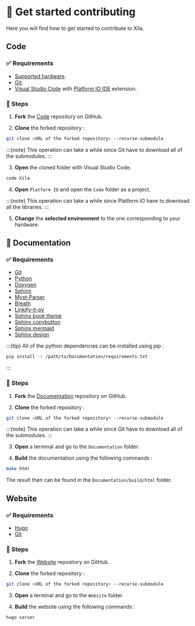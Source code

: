 # 🔬 Get started contributing

Here you will find how to get started to contribute to Xila.

## Code

### ✅ Requirements

- [Supported hardware](../../Hardware%20reference/Supported%20hardware.md).
- [Git](https://git-scm.com/downloads).
- [Visual Studio Code](https://code.visualstudio.com/) with [Platform IO IDE](https://platformio.org/install/ide?install=vscode) extension.

### 📖 Steps

1. **Fork** the [Code](https://github.com/Xila-Project/Code) repository on GitHub.

2. **Clone** the forked repository :
```bash
git clone <URL of the forked repository> --recurse-submodule
```
:::{note}
This operation can take a while since Git have to download all of the submodules.
:::

3. **Open** the cloned folder with Visual Studio Code.
```bash
code Xila
```

4. **Open** `Platform IO` and open the `Code` folder as a project.

:::{note}
This operation can take a while since Platform IO have to download all the libraries. 
:::

5. **Change** the **selected environment** to the one corresponding to your hardware.

## 📖 Documentation

### ✅ Requirements

- [Git](https://git-scm.com/downloads)
- [Python](https://www.python.org/downloads/)
- [Doxygen](https://www.doxygen.nl/download.html)
- [Sphinx](https://www.sphinx-doc.org/en/master/usage/installation.html)
- [Myst-Parser](https://myst-parser.readthedocs.io/en/latest/index.html)
- [Breath](https://breathe.readthedocs.io/en/latest/)
- [Linkify-it-py](https://linkify-it-py.readthedocs.io/en/latest/index.html)
- [Sphinx book theme](https://sphinx-book-theme.readthedocs.io/en/stable/)
- [Sphinx copybutton](https://sphinx-copybutton.readthedocs.io/en/latest/)
- [Sphinx mermaid](https://github.com/mgaitan/sphinxcontrib-mermaid)
- [Sphinx design](https://sphinx-design.readthedocs.io/en/latest/)

:::{tip}
All of the python dependencies can be installed using pip :
```bash
pip install -r /path/to/Documentation/requirements.txt
```
:::

### 📖 Steps

1. **Fork** the [Documentation](https://github.com/Xila-Project/Documentation) repository on GitHub.

2. **Clone** the forked repository :
```bash
git clone <URL of the forked repository> --recurse-submodule
```
:::{note}
This operation can take a while since Git have to download all of the submodules.
:::

3. **Open** a terminal and go to the `Documentation` folder.

4. **Build** the documentation using the following commands :
```bash
make html
```

The result then can be found in the `Documentation/build/html` folder.

## Website

### ✅ Requirements

- [Hugo](https://gohugo.io/getting-started/installing/)
- [Git](https://git-scm.com/downloads)

### 📖 Steps

1. **Fork** the [Website](https://github.com/Xila-Project/Website) repository on GitHub.

2. **Clone** the forked repository :
```bash
git clone <URL of the forked repository> --recurse-submodule
```

3. **Open** a terminal and go to the `Website` folder.

4. **Build** the website using the following commands :
```bash
hugo server
```